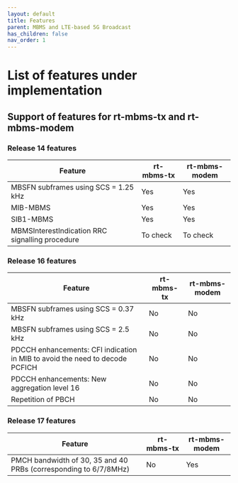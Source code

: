```yaml
---
layout: default
title: Features
parent: MBMS and LTE-based 5G Broadcast
has_children: false
nav_order: 1
---
```


# List of features under implementation
## Support of features for rt-mbms-tx and rt-mbms-modem
### Release 14 features

| Feature | rt-mbms-tx | rt-mbms-modem
| -------- | ------- | -------|
| MBSFN subframes using SCS = 1.25 kHz | Yes | Yes |
| MIB-MBMS | Yes | Yes | 
| SIB1-MBMS | Yes | Yes |
| MBMSInterestIndication RRC signalling procedure	| To check | To check |

### Release 16 features

| Feature | rt-mbms-tx | rt-mbms-modem
| -------- | ------- | -------|
| MBSFN subframes using SCS = 0.37 kHz | No | No |
| MBSFN subframes using SCS = 2.5 kHz	| No | No |
| PDCCH enhancements: CFI indication in MIB to avoid the need to decode PCFICH | No | No |
| PDCCH enhancements: New aggregation level 16 | No | No |
| Repetition of PBCH | No | No |

### Release 17 features

| Feature | rt-mbms-tx | rt-mbms-modem
| -------- | ------- | -------|
| PMCH bandwidth of 30, 35 and 40 PRBs (corresponding to 6/7/8MHz) | No | Yes |
